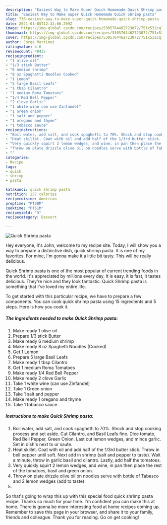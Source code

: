 ```yaml
---
description: "Easiest Way to Make Super Quick Homemade Quick Shrimp pasta"
title: "Easiest Way to Make Super Quick Homemade Quick Shrimp pasta"
slug: 736-easiest-way-to-make-super-quick-homemade-quick-shrimp-pasta
date: 2021-01-05T12:32:06.209Z
image: https://img-global.cpcdn.com/recipes/5305764462723072/751x532cq70/quick-shrimp-pasta-recipe-main-photo.jpg
thumbnail: https://img-global.cpcdn.com/recipes/5305764462723072/751x532cq70/quick-shrimp-pasta-recipe-main-photo.jpg
cover: https://img-global.cpcdn.com/recipes/5305764462723072/751x532cq70/quick-shrimp-pasta-recipe-main-photo.jpg
author: Jorge Martinez
ratingvalue: 4.6
reviewcount: 48435
recipeingredient:
- "1 olive oil"
- "1/3 stick Butter"
- "6 medium shrimp"
- "8 oz Spaghetti Noodles Cooked"
- "1 Lemon"
- "5 large Basil Leafs"
- "1 tbsp Cilantro"
- "1 medium Roma Tomatoes"
- "1/4 Red Bell Pepper"
- "2 clove Garlic"
- "1 white wine can use Zinfandel"
- "1 Green onion"
- "1 salt and pepper"
- "1 oregano and thyme"
- "1 tobacco sauce"
recipeinstructions:
- "Boil water, add salt, and cook spaghetti to 70%. Shock and stop cooking process and set aside. Cut Cilantro, and Basil Leafs fine. Dice tomato, Red Bell Pepper, Green Onion. Last cut lemon wedges, and mince garlic. Set in dish&#39;s next to ur saute."
- "Heat skillet. Coat with oil and add half of the 1/3rd butter stick. Throw in bell pepper until soft. Next add in shrimp (salt and pepper to taste). Wait a minute, throw in garlic basil and cilantro. Lastly, add half the tomatoes."
- "Very quickly squirt 2 lemon wedges, and wine, in pan then place the rest of the tomatoes, basil and green onion."
- "Throw on plate drizzle olive oil on noodles serve with bottle of Tabasco and  2 lemon wedges (add to taste)"
- ""
categories:
- Recipe
tags:
- quick
- shrimp
- pasta

katakunci: quick shrimp pasta 
nutrition: 257 calories
recipecuisine: American
preptime: "PT38M"
cooktime: "PT51M"
recipeyield: "3"
recipecategory: Dessert

---
```



![Quick Shrimp pasta](https://img-global.cpcdn.com/recipes/5305764462723072/751x532cq70/quick-shrimp-pasta-recipe-main-photo.jpg)

Hey everyone, it's John, welcome to my recipe site. Today, I will show you a way to prepare a distinctive dish, quick shrimp pasta. It is one of my favorites. For mine, I'm gonna make it a little bit tasty. This will be really delicious.



Quick Shrimp pasta is one of the most popular of current trending foods in the world. It's appreciated by millions every day. It is easy, it is fast, it tastes delicious. They're nice and they look fantastic. Quick Shrimp pasta is something that I've loved my entire life.


To get started with this particular recipe, we have to prepare a few components. You can cook quick shrimp pasta using 15 ingredients and 5 steps. Here is how you cook it.

<!--inarticleads1-->

##### The ingredients needed to make Quick Shrimp pasta:

1. Make ready 1 olive oil
1. Prepare 1/3 stick Butter
1. Make ready 6 medium shrimp
1. Make ready 8 oz Spaghetti Noodles (Cooked)
1. Get 1 Lemon
1. Prepare 5 large Basil Leafs
1. Make ready 1 tbsp Cilantro
1. Get 1 medium Roma Tomatoes
1. Make ready 1/4 Red Bell Pepper
1. Make ready 2 clove Garlic
1. Take 1 white wine (can use Zinfandel)
1. Take 1 Green onion
1. Take 1 salt and pepper
1. Make ready 1 oregano and thyme
1. Take 1 tobacco sauce




<!--inarticleads2-->

##### Instructions to make Quick Shrimp pasta:

1. Boil water, add salt, and cook spaghetti to 70%. Shock and stop cooking process and set aside. Cut Cilantro, and Basil Leafs fine. Dice tomato, Red Bell Pepper, Green Onion. Last cut lemon wedges, and mince garlic. Set in dish&#39;s next to ur saute.
1. Heat skillet. Coat with oil and add half of the 1/3rd butter stick. Throw in bell pepper until soft. Next add in shrimp (salt and pepper to taste). Wait a minute, throw in garlic basil and cilantro. Lastly, add half the tomatoes.
1. Very quickly squirt 2 lemon wedges, and wine, in pan then place the rest of the tomatoes, basil and green onion.
1. Throw on plate drizzle olive oil on noodles serve with bottle of Tabasco and  2 lemon wedges (add to taste)
1. 




So that's going to wrap this up with this special food quick shrimp pasta recipe. Thanks so much for your time. I'm confident you can make this at home. There is gonna be more interesting food at home recipes coming up. Remember to save this page in your browser, and share it to your family, friends and colleague. Thank you for reading. Go on get cooking!
